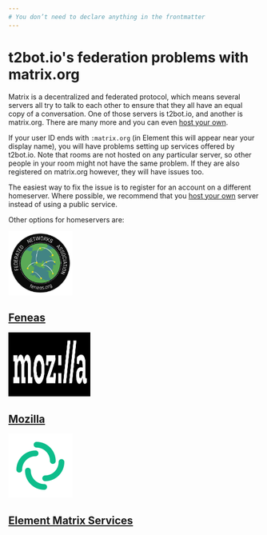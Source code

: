```yaml
---
# You don’t need to declare anything in the frontmatter
---
```


# t2bot.io's federation problems with matrix.org

Matrix is a decentralized and federated protocol, which means several servers all try to talk to
each other to ensure that they all have an equal copy of a conversation. One of those servers is
t2bot.io, and another is matrix.org. There are many more and you can even [host your own](https://matrix.org/docs/guides/installing-synapse).

If your user ID ends with `:matrix.org` (in Element this will appear near your display name), you
will have problems setting up services offered by t2bot.io. Note that rooms are not hosted on any
particular server, so other people in your room might not have the same problem. If they are also
registered on matrix.org however, they will have issues too.

The easiest way to fix the issue is to register for an account on a different homeserver. Where
possible, we recommend that you [host your own](https://matrix.org/docs/guides/installing-synapse)
server instead of using a public service.

Other options for homeservers are:

<div class="homeservers">

<div class="homeserver">

<img src="/assets/img/feneas-logo.png" width="128" alt="feneas.org" />

## [Feneas](https://feneas.org)

</div>

<div class="homeserver">

<img src="/assets/img/mozilla-logo.svg" width="164" height="128" alt="mozilla.org" />

## [Mozilla](https://chat.mozilla.org)

</div>


<div class="homeserver">

<img src="/assets/img/element-logo.svg" width="128" alt="element.io" />

## [Element Matrix Services](https://element.io/matrix-services)

</div>

</div>

